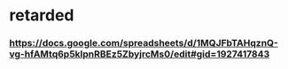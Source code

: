 # retarded
### https://docs.google.com/spreadsheets/d/1MQJFbTAHqznQ-vg-hfAMtq6p5klpnRBEz5ZbyjrcMs0/edit#gid=1927417843
